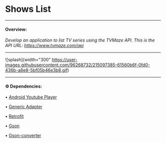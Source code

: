# Shows List #
____

#### Overview:

 *Develop an application to list TV series using the TVMaze API. This is the API URL: https://www.tvmaze.com/api*
____

![splash](width="300" https://user-images.githubusercontent.com/96268732/215097385-61560b6f-0fd0-436b-a8e8-5bf05b46e3b8.gif)
____

#### ⚙️ Dependencies:

• [Android Youtube Player](https://github.com/PierfrancescoSoffritti/android-youtube-player)

• [Generic Adapter](https://github.com/e-nicolas/GenericAdapter)

• [Retrofit](https://square.github.io/retrofit/)

• [Gson](https://github.com/google/gson)

• [Gson-converter](https://github.com/square/retrofit/tree/master/retrofit-converters/gson)
